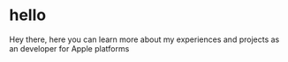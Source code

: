 # hello
Hey there, here you can learn more about my experiences and projects as an developer for Apple platforms
